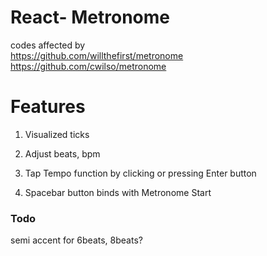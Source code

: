 <h1>React- Metronome</h1>

codes affected by 
<br/>
  https://github.com/willthefirst/metronome
  <br/>
  https://github.com/cwilso/metronome

<h1>Features</h1>

1. Visualized ticks

2. Adjust beats, bpm

3. Tap Tempo function by clicking or pressing Enter button

4. Spacebar button binds with Metronome Start


<h3>Todo</h3>

semi accent for 6beats, 8beats?
